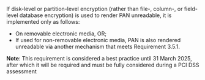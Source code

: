 If disk-level or partition-level encryption (rather than file-, column-, or field-level database encryption) is used to render PAN unreadable, it is implemented only as follows:

- On removable electronic media, OR;
- If used for non-removable electronic media, PAN is also rendered unreadable via another mechanism that meets Requirement 3.5.1.

**Note**: This requirement is considered a best practice until 31 March 2025, after which it will be required and must be fully considered during a PCI DSS assessment
